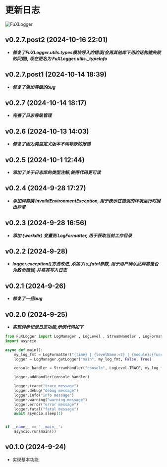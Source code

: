 
# 更新日志

![FuXLogger](https://media.tenor.com/A11YI0qGHRoAAAAi/fu-xuan-honkai-star-rail.gif)

## v0.2.7.post2 (2024-10-16 22:01)

- ***修复了FuXLogger.utils.types模块导入的错误(会再其他库下用的话构建失败的问题), 现在更名为 FuXLogger.utils._typeInfo***

## v0.2.7.post1 (2024-10-14 18:39)

- ***修复了添加等级的bug***

## v0.2.7 (2024-10-14 18:17)

- ***完善了日志等级管理***

## v0.2.6 (2024-10-13 14:03)

- ***修复了因为类型定义版本不同导致的报错***

## v0.2.5 (2024-10-1 12:44)

- ***添加了关于日志库的类型注解,使得代码更可读***

## v0.2.4 (2024-9-28 17:27)

- ***添加异常类 InvaildEnvironmentException, 用于表示在错误的环境运行时抛出异常***

## v0.2.3 (2024-9-28 16:56)

- ***添加 {workdir} 变量到 LogFormatter, 用于获取当前工作目录***

## v0.2.2 (2024-9-28)

- ***logger.exception()方法改进, 添加了is_fatal参数, 用于用户确认此异常是否为致命错误, 并将其写入日志***

## v0.2.1 (2024-9-26)

- ***修复了一些bug***

## v0.2.0 (2024-9-25)

- ***实现异步记录日志功能,示例代码如下***

```python
from FuXLogger import LogManager , LogLevel , StreamHandler , LogFormatter
import asyncio

async def main():
    my_log_fmt = LogFormatter("{time} | {levelName:<7} | {module}:{function} | {file}:{line:02} | {message}")
    logger = LogManager.getLogger("main", my_log_fmt, False, True)

    console_handler = StreamHandler("console", LogLevel.TRACE, my_log_fmt,colorize=True, enableXMLRender=True)

    logger.addHandler(console_handler)

    logger.trace("trace message")
    logger.debug("debug message")
    logger.info("info message")
    logger.warning("warning message")
    logger.error("error message")
    logger.fatal("fatal message")
    await asyncio.sleep(1)


if __name__ == '__main__':
    asyncio.run(main())
```

## v0.1.0 (2024-9-24)

- 实现基本功能
